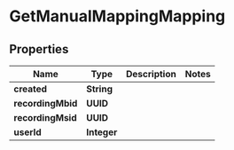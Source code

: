 

# GetManualMappingMapping


## Properties

| Name | Type | Description | Notes |
|------------ | ------------- | ------------- | -------------|
|**created** | **String** |  |  |
|**recordingMbid** | **UUID** |  |  |
|**recordingMsid** | **UUID** |  |  |
|**userId** | **Integer** |  |  |



